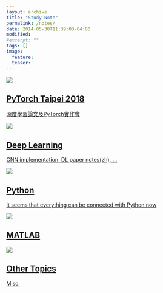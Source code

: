 ```yaml
---
layout: archive
title: "Study Note"
permalink: /notes/
date: 2014-05-30T11:39:03-04:00
modified:
#excerpt: ""
tags: []
image:
  feature:
  teaser:
---
```


<div class="tiles">
<div class="tile">
  <a href="{{ site.url }}/notes/PyTorchTP">
    <img src="{{ site.url }}/images/pytorch.jpg">
    <h2 class="post-title">PyTorch Taipei 2018</h2>
    <p class="post-excerpt">深度學習論文及PyTorch實作會</p>
  </a>
</div><!-- /.tile -->

<div class="tile">
  <a href="{{ site.url }}/notes/DL">
    <img src="{{ site.url }}/images/DLogo.png">
    <h2 class="post-title">Deep Learning</h2>
    <p class="post-excerpt">CNN implementation, DL paper notes(zh), ...</p>
  </a>
</div><!-- /.tile -->

<div class="tile">
  <a href="{{ site.url }}/notes/Python">
    <img src="{{ site.url }}/images/Python.jpg">
    <h2 class="post-title">Python</h2>
    <p class="post-excerpt">It seems that everything can be connected with Python now</p>
  </a>
</div><!-- /.tile -->

<div class="tile">
  <a href="{{ site.url }}/notes/MATLAB">
    <img src="{{ site.url }}/images/MATLAB.jpg">
    <h2 class="post-title">MATLAB</h2>
    <p class="post-excerpt"></p>
  </a>
</div><!-- /.tile -->

</div><!-- /.tiles -->




<div class="tiles">




<div class="tile">
  <a href="{{ site.url }}/notes/OT">
    <img src="{{ site.url }}/images/IOT-400x250.gif">
    <h2 class="post-title">Other Topics</h2>
    <p class="post-excerpt">Misc.</p>
  </a>
</div><!-- /.tile -->

</div><!-- /.tiles -->
